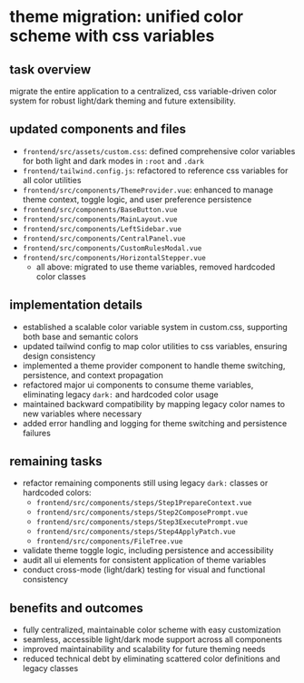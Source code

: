 # theme migration: unified color scheme with css variables

## task overview
migrate the entire application to a centralized, css variable-driven color system for robust light/dark theming and future extensibility.

## updated components and files
- `frontend/src/assets/custom.css`: defined comprehensive color variables for both light and dark modes in `:root` and `.dark`
- `frontend/tailwind.config.js`: refactored to reference css variables for all color utilities
- `frontend/src/components/ThemeProvider.vue`: enhanced to manage theme context, toggle logic, and user preference persistence
- `frontend/src/components/BaseButton.vue`
- `frontend/src/components/MainLayout.vue`
- `frontend/src/components/LeftSidebar.vue`
- `frontend/src/components/CentralPanel.vue`
- `frontend/src/components/CustomRulesModal.vue`
- `frontend/src/components/HorizontalStepper.vue`
  - all above: migrated to use theme variables, removed hardcoded color classes

## implementation details
- established a scalable color variable system in custom.css, supporting both base and semantic colors
- updated tailwind config to map color utilities to css variables, ensuring design consistency
- implemented a theme provider component to handle theme switching, persistence, and context propagation
- refactored major ui components to consume theme variables, eliminating legacy `dark:` and hardcoded color usage
- maintained backward compatibility by mapping legacy color names to new variables where necessary
- added error handling and logging for theme switching and persistence failures

## remaining tasks
- refactor remaining components still using legacy `dark:` classes or hardcoded colors:
  - `frontend/src/components/steps/Step1PrepareContext.vue`
  - `frontend/src/components/steps/Step2ComposePrompt.vue`
  - `frontend/src/components/steps/Step3ExecutePrompt.vue`
  - `frontend/src/components/steps/Step4ApplyPatch.vue`
  - `frontend/src/components/FileTree.vue`
- validate theme toggle logic, including persistence and accessibility
- audit all ui elements for consistent application of theme variables
- conduct cross-mode (light/dark) testing for visual and functional consistency

## benefits and outcomes
- fully centralized, maintainable color scheme with easy customization
- seamless, accessible light/dark mode support across all components
- improved maintainability and scalability for future theming needs
- reduced technical debt by eliminating scattered color definitions and legacy classes
